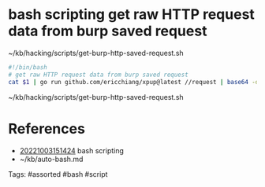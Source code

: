 # bash scripting get raw HTTP request data from burp saved request
~/kb/hacking/scripts/get-burp-http-saved-request.sh
```bash
#!/bin/bash
# get raw HTTP request data from burp saved request
cat $1 | go run github.com/ericchiang/xpup@latest //request | base64 -d
```

~/kb/hacking/scripts/get-burp-http-saved-request.sh
# References
- [20221003151424](/zet/20221003151424/README.md) bash scripting
- ~/kb/auto-bash.md

Tags:
    #assorted #bash #script
